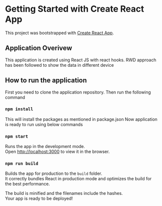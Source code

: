 # Getting Started with Create React App

This project was bootstrapped with [Create React App](https://github.com/facebook/create-react-app).

## Application Overivew

This application is created using React JS with react hooks. RWD approach has been followed to show the data in different device 

## How to run the application
First you need to clone the application repository. Then run the following command
### `npm install`

This will install the packages as mentioned in package.json
Now application is ready to run using below commands

### `npm start`

Runs the app in the development mode.\
Open [http://localhost:3000](http://localhost:3000) to view it in the browser.

### `npm run build`

Builds the app for production to the `build` folder.\
It correctly bundles React in production mode and optimizes the build for the best performance.

The build is minified and the filenames include the hashes.\
Your app is ready to be deployed!
